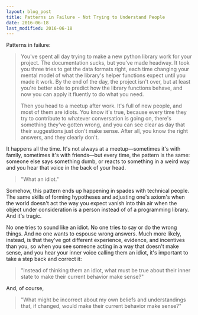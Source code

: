 ```yaml
---
layout: blog_post
title: Patterns in Failure - Not Trying to Understand People
date: 2016-06-18
last_modified: 2016-06-18
---
```


Patterns in failure:

> You've spent all day trying to make a new python library work for your project. The documentation sucks, but you've made headway. It took you three tries to get the data formats right, each time changing your mental model of what the library's helper functions expect until you made it work. By the end of the day, the project isn't over, but at least you're better able to predict how the library functions behave, and now you can apply it fluently to do what you need.
>
> Then you head to a meetup after work. It's full of new people, and most of them are idiots. You know it's true, because every time they try to contribute to whatever conversation is going on, there's something they've gotten wrong, and you can see clear as day that their suggestions just don't make sense. After all, you know the right answers, and they clearly don't.

It happens all the time. It's not always at a meetup—sometimes it's with family, sometimes it's with friends—but every time, the pattern is the same: someone else says something dumb, or reacts to something in a weird way and you hear that voice in the back of your head.

> "What an idiot."

Somehow, this pattern ends up happening in spades with technical people. The same skills of forming hypotheses and adjusting one's axiom's when the world doesn't act the way you expect vanish into thin air when the object under consideration is a person instead of of a programming library. And it's tragic.

No one tries to sound like an idiot. No one tries to say or do the wrong things. And no one wants to espouse wrong answers. Much more likely, instead, is that they've got different experience, evidence, and incentives than you, so when you see someone acting in a way that doesn't make sense, and you hear your inner voice calling them an idiot, it's important to take a step back and correct it:

> "Instead of thinking them an idiot, what must be true about their inner state to make their current behavior make sense?"

And, of course,

> "What might be incorrect about my own beliefs and understandings that, if changed, would make their current behavior make sense?"
